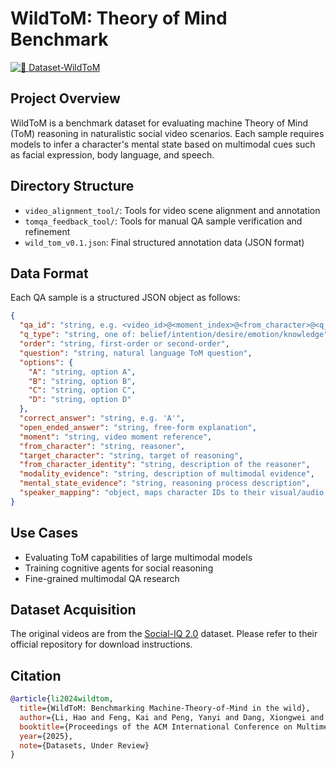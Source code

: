 # WildToM: Theory of Mind Benchmark

[![🤗 Dataset-WildToM](https://img.shields.io/badge/🤗%20Dataset-Wild%20ToM-yellow)](https://huggingface.co/datasets/county/WildToM)

## Project Overview
WildToM is a benchmark dataset for evaluating machine Theory of Mind (ToM) reasoning in naturalistic social video scenarios. Each sample requires models to infer a character's mental state based on multimodal cues such as facial expression, body language, and speech.

## Directory Structure
- `video_alignment_tool/`: Tools for video scene alignment and annotation
- `tomqa_feedback_tool/`: Tools for manual QA sample verification and refinement
- `wild_tom_v0.1.json`: Final structured annotation data (JSON format)

## Data Format
Each QA sample is a structured JSON object as follows:

```json
{
  "qa_id": "string, e.g. <video_id>@<moment_index>@<from_character>@<q_type>@<order>",
  "q_type": "string, one of: belief/intention/desire/emotion/knowledge",
  "order": "string, first-order or second-order",
  "question": "string, natural language ToM question",
  "options": {
    "A": "string, option A",
    "B": "string, option B",
    "C": "string, option C",
    "D": "string, option D"
  },
  "correct_answer": "string, e.g. 'A'",
  "open_ended_answer": "string, free-form explanation",
  "moment": "string, video moment reference",
  "from_character": "string, reasoner",
  "target_character": "string, target of reasoning",
  "from_character_identity": "string, description of the reasoner",
  "modality_evidence": "string, description of multimodal evidence",
  "mental_state_evidence": "string, reasoning process description",
  "speaker_mapping": "object, maps character IDs to their visual/audio descriptions"
}
```

## Use Cases
- Evaluating ToM capabilities of large multimodal models
- Training cognitive agents for social reasoning
- Fine-grained multimodal QA research

## Dataset Acquisition
The original videos are from the [Social-IQ 2.0](https://github.com/cmu-multicomp-lab/social-iq-2.0) dataset. Please refer to their official repository for download instructions.

## Citation
```bibtex
@article{li2024wildtom,
  title={WildToM: Benchmarking Machine-Theory-of-Mind in the wild},
  author={Li, Hao and Feng, Kai and Peng, Yanyi and Dang, Xiongwei and Yang, Zhengwei and Hu, Zechao and Fei, Hao and Wang, Zheng},
  booktitle={Proceedings of the ACM International Conference on Multimedia},
  year={2025},
  note={Datasets, Under Review}
}
```
